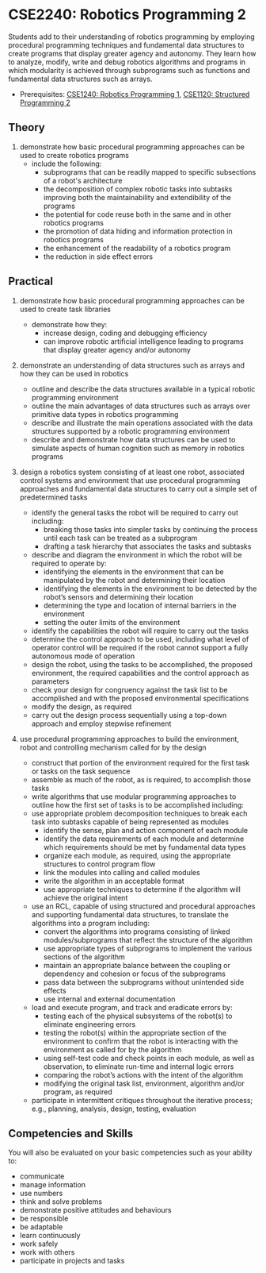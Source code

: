 # CSE2240: Robotics Programming 2

Students add to their understanding of robotics programming by employing procedural programming techniques and fundamental data structures to create programs that display greater agency and autonomy. They learn how to analyze, modify, write and debug robotics algorithms and programs in which modularity is achieved through subprograms such as functions and fundamental data structures such as arrays.

* Prerequisites: [CSE1240: Robotics Programming 1](CSE1240.md), [CSE1120: Structured Programming 2](CSE1120.md)

## Theory

1. demonstrate how basic procedural programming approaches can be used to create robotics programs
    * include the following:
        * subprograms that can be readily mapped to specific subsections of a robot's architecture
        * the decomposition of complex robotic tasks into subtasks improving both the maintainability and extendibility of the programs
        * the potential for code reuse both in the same and in other robotics programs
        * the promotion of data hiding and information protection in robotics programs
        * the enhancement of the readability of a robotics program
        * the reduction in side effect errors

## Practical

1. demonstrate how basic procedural programming approaches can be used to create task libraries
    * demonstrate how they:
        * increase design, coding and debugging efficiency
        * can improve robotic artificial intelligence leading to programs that display greater agency and/or autonomy

2. demonstrate an understanding of data structures such as arrays and how they can be used in robotics
    * outline and describe the data structures available in a typical robotic programming environment
    * outline the main advantages of data structures such as arrays over primitive data types in robotics programming
    * describe and illustrate the main operations associated with the data structures supported by a robotic programming environment 
    * describe and demonstrate how data structures can be used to simulate aspects of human cognition such as memory in robotics programs

3. design a robotics system consisting of at least one robot, associated control systems and environment that use procedural programming approaches and fundamental data structures to carry out a simple set of predetermined tasks
    * identify the general tasks the robot will be required to carry out including:
        * breaking those tasks into simpler tasks by continuing the process until each task can be treated as a subprogram
        * drafting a task hierarchy that associates the tasks and subtasks
    * describe and diagram the environment in which the robot will be required to operate by:
        * identifying the elements in the environment that can be manipulated by the robot and determining their location
        * identifying the elements in the environment to be detected by the robot’s sensors and determining their location
        * determining the type and location of internal barriers in the environment
        * setting the outer limits of the environment
    * identify the capabilities the robot will require to carry out the tasks
    * determine the control approach to be used, including what level of operator control will be required if the robot cannot support a fully autonomous mode of operation
    * design the robot, using the tasks to be accomplished, the proposed environment, the required capabilities and the control approach as parameters
    * check your design for congruency against the task list to be accomplished and with the proposed environmental specifications
    * modify the design, as required
    * carry out the design process sequentially using a top-down approach and employ stepwise refinement

4. use procedural programming approaches to build the environment, robot and controlling mechanism called for by the design
    * construct that portion of the environment required for the first task or tasks on the task sequence
    * assemble as much of the robot, as is required, to accomplish those tasks
    * write algorithms that use modular programming approaches to outline how the first set of tasks is to be accomplished including:
    * use appropriate problem decomposition techniques to break each task into subtasks capable of being represented as modules
        * identify the sense, plan and action component of each module
        * identify the data requirements of each module and determine which requirements should be met by fundamental data types
        * organize each module, as required, using the appropriate structures to control program flow
        * link the modules into calling and called modules
        * write the algorithm in an acceptable format
        * use appropriate techniques to determine if the algorithm will achieve the original intent
    * use an RCL, capable of using structured and procedural approaches and supporting fundamental data structures, to translate the algorithms into a program including:
        * convert the algorithms into programs consisting of linked modules/subprograms that reflect the structure of the algorithm
        * use appropriate types of subprograms to implement the various sections of the algorithm
        * maintain an appropriate balance between the coupling or dependency and cohesion or focus of the subprograms
        * pass data between the subprograms without unintended side effects
        * use internal and external documentation
    * load and execute program, and track and eradicate errors by:
        * testing each of the physical subsystems of the robot(s) to eliminate engineering errors
        * testing the robot(s) within the appropriate section of the environment to confirm that the robot is interacting with the environment as called for by the algorithm
        * using self-test code and check points in each module, as well as observation, to eliminate run-time and internal logic errors
        * comparing the robot’s actions with the intent of the algorithm
        * modifying the original task list, environment, algorithm and/or program, as required
    * participate in intermittent critiques throughout the iterative process; e.g., planning, analysis, design, testing, evaluation

## Competencies and Skills

You will also be evaluated on your basic competencies such as your ability to:

* communicate
* manage information
* use numbers
* think and solve problems
* demonstrate positive attitudes and behaviours
* be responsible
* be adaptable
* learn continuously
* work safely
* work with others
* participate in projects and tasks


